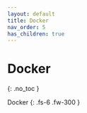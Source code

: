 ```yaml
---
layout: default
title: Docker
nav_order: 5
has_children: true
---
```


# Docker
{: .no_toc }

Docker
{: .fs-6 .fw-300 }
